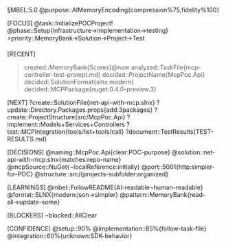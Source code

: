 §MBEL:5.0
@purpose::AIMemoryEncoding{compression%75,fidelity%100}

[FOCUS]
@task::InitializePOCProject!
@phase::Setup{infrastructure→implementation→testing}
⚡priority::MemoryBank→Solution→Project→Test

[RECENT]
>created::MemoryBank{5cores}@now
>analyzed::TaskFile{mcp-controller-test-prompt.md}
>decided::ProjectName{McpPoc.Api}
>decided::SolutionFormat{slnx:modern}
>decided::MCPPackage{nuget:0.4.0-preview.3}

[NEXT]
?create::SolutionFile{net-api-with-mcp.slnx}
?update::Directory.Packages.props{add:3packages}
?create::ProjectStructure{src/McpPoc.Api}
?implement::Models+Services+Controllers
?test::MCPIntegration{tools/list+tools/call}
?document::TestResults{TEST-RESULTS.md}

[DECISIONS]
@naming::McpPoc.Api{clear:POC-purpose}
@solution::net-api-with-mcp.slnx{matches:repo-name}
@mcpSource::NuGet{¬localReference:initially}
@port::5001{http:simpler-for-POC}
@structure::src/{projects-subfolder:organized}

[LEARNINGS]
@mbel::FollowREADME{AI-readable¬human-readable}
@format::SLNX{modern:json→simpler}
@pattern::MemoryBank{read-all→update-some}

[BLOCKERS]
¬blocked::AllClear

[CONFIDENCE]
@setup::90%
@implementation::85%{follow-task-file}
@integration::60%{unknown:SDK-behavior}
